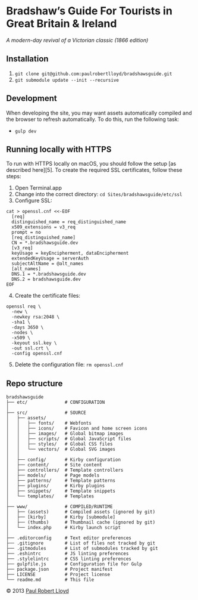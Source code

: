 # Bradshaw’s Guide For Tourists in Great Britain & Ireland

*A modern-day revival of a Victorian classic (1866 edition)*

## Installation
1. `git clone git@github.com:paulrobertlloyd/bradshawsguide.git`
2. `git submodule update --init --recursive`

## Development
When developing the site, you may want assets automatically compiled and the browser to refresh automatically. To do this, run the following task:

* `gulp dev`

## Running locally with HTTPS
To run with HTTPS locally on macOS, you should follow the setup [as described here][5]. To create the required SSL certificates, follow these steps:

1. Open Terminal.app
2. Change into the correct directory: `cd Sites/bradshawsguide/etc/ssl`
3. Configure SSL:

  ```
  cat > openssl.cnf <<-EOF
    [req]
    distinguished_name = req_distinguished_name
    x509_extensions = v3_req
    prompt = no
    [req_distinguished_name]
    CN = *.bradshawsguide.dev
    [v3_req]
    keyUsage = keyEncipherment, dataEncipherment
    extendedKeyUsage = serverAuth
    subjectAltName = @alt_names
    [alt_names]
    DNS.1 = *.bradshawsguide.dev
    DNS.2 = bradshawsguide.dev
  EOF
  ```

4. Create the certificate files:

  ```
  openssl req \
    -new \
    -newkey rsa:2048 \
    -sha1 \
    -days 3650 \
    -nodes \
    -x509 \
    -keyout ssl.key \
    -out ssl.crt \
    -config openssl.cnf
  ```

5. Delete the configuration file: `rm openssl.cnf`

## Repo structure

```
bradshawsguide
├── etc/              # CONFIGURATION
│
├── src/              # SOURCE
│   ├── assets/
│   │   ├── fonts/    # Webfonts
│   │   ├── icons/    # Favicon and home screen icons
│   │   ├── images/   # Global bitmap images
│   │   ├── scripts/  # Global JavaScript files
│   │   ├── styles/   # Global CSS files
│   │   └── vectors/  # Global SVG images
│   │
│   ├── config/       # Kirby configuration
│   ├── content/      # Site content
│   ├── controllers/  # Template controllers
│   ├── models/       # Page models
│   ├── patterns/     # Template patterns
│   ├── plugins/      # Kirby plugins
│   ├── snippets/     # Template snippets
│   └── templates/    # Templates
│
├── www/              # COMPILED/RUNTIME
│   ├── (assets)      # Compiled assets (ignored by git)
│   ├── [kirby]       # Kirby [submodule]
│   ├── (thumbs)      # Thumbnail cache (ignored by git)
│   └── index.php     # Kirby launch script
│
├── .editorconfig     # Text editor preferences
├── .gitignore        # List of files not tracked by git
├── .gitmodules       # List of submodules tracked by git
├── .eshintrc         # JS linting preferences
├── .stylelintrc      # CSS linting preferences
├── gulpfile.js       # Configuration file for Gulp
├── package.json      # Project manifest
├── LICENSE           # Project license
└── readme.md         # This file
```

© 2013 [Paul Robert Lloyd](https://paulrobertlloyd.com)
